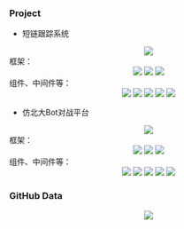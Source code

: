 <!--
**aijisjtu/aijisjtu** is a ✨ _special_ ✨ repository because its `README.md` (this file) appears on your GitHub profile.
### About
* [Resume](https://ice2604-navi.github.io/)
### Status
* passionate
-->

<!--
### About
* 笔记站：[xiu1zi3.github.io](https://xiu1zi3.github.io/)
* 博客站：[cnblogs.com/xiu1zi3](https://www.cnblogs.com/xiu1zi3)
-->

  
### Project
* 短链跟踪系统
<div align="center"> <a href="https://github.com/xiu1zi3/Short-Link"> <img src="https://github-readme-stats.vercel.app/api/pin/?username=xiu1zi3&theme=prussian&repo=Short-Link"/> </a> </div>
框架：
<div align="center">
<img src="https://img.shields.io/badge/-Java-important?style=for-the-badge" />
<img src="https://img.shields.io/badge/-Spring%20Boot-brightgreen?style=for-the-badge" />
<img src="https://img.shields.io/badge/-Spring%20Cloud-blue?style=for-the-badge" />
</div>
组件、中间件等：
<div align="center">
<img src="https://img.shields.io/badge/-MySQL-orange" />
<img src="https://img.shields.io/badge/-Redis-83ef12"/>
<img src="https://img.shields.io/badge/-RocketMQ-yellow" />
<img src="https://img.shields.io/badge/-ShardingSphere-blue"/>
<img src="https://img.shields.io/badge/-Sentinel-cyan"/>
</div>

* 仿北大Bot对战平台
<div align="center"> <a href="https://github.com/xiu1zi3/Bot-Battle"> <img src="https://github-readme-stats.vercel.app/api/pin/?username=xiu1zi3&theme=prussian&repo=Bot-Battle"/> </a> </div>
框架：
<div align="center">
<img src="https://img.shields.io/badge/-Java-important?style=for-the-badge" />
<img src="https://img.shields.io/badge/-Spring%20Boot-brightgreen?style=for-the-badge" />
<img src="https://img.shields.io/badge/-Spring%20Cloud-blue?style=for-the-badge" />
</div>
组件、中间件等：
<div align="center">
<img src="https://img.shields.io/badge/-MySQL-orange" />
<img src="https://img.shields.io/badge/-WebSocket-83ef12"/>
<img src="https://img.shields.io/badge/-Docker-yellow" />
<img src="https://img.shields.io/badge/-Nginx-blue"/>
<img src="https://img.shields.io/badge/-Maven-cyan"/>
</div>


### GitHub Data

<!-- <div align="center">
<img src="https://github-readme-stats.vercel.app/api?username=aijisjtu&show_icons=true&theme=tokyonight&include_all_commits=true&hide=prs,issues,contribs"/>
</div>-->

<div align="center">
<img src="https://github-readme-stats.vercel.app/api?username=xiu1zi3&theme=tokyonight&count_private=true&show_icons=true&hide_title=true"> </div>
<!-- ![](https://github-readme-stats.vercel.app/api/top-langs/?username=xiu1zi3&layout=compact&theme=tokyonight) -->

<!-- [![aijisjtu's github activity graph](https://github-readme-activity-graph.vercel.app/graph?username=xiu1zi3&theme=tokyo-night)](https://github.com/aijisjtu) -->

<!--<div align="center">
<img src="https://github-readme-stats.vercel.app/api/top-langs/?username=xiu1zi3&theme=compact"/>
</div>-->
